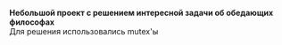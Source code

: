 <b>Небольшой проект с решением интересной задачи об обедающих философах</b>   
Для решения использовались mutex'ы
